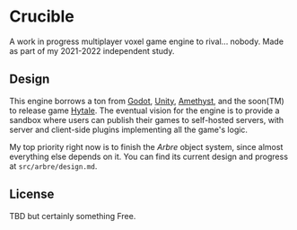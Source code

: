 # Crucible

A work in progress multiplayer voxel game engine to rival... nobody. Made as part of my
 2021-2022 independent study.

## Design

This engine borrows a ton from [Godot](https://godotengine.org/),
 [Unity](https://unity.com/), [Amethyst](https://amethyst.rs/), and the soon(TM) to
 release game [Hytale](https://hytale.com/). The eventual vision for the engine is to
 provide a sandbox where users can publish their games to self-hosted servers, with server
 and client-side plugins implementing all the game's logic.

My top priority right now is to finish the *Arbre* object system, since almost everything
 else depends on it. You can find its current design and progress at `src/arbre/design.md`. 

## License

TBD but certainly something Free.
